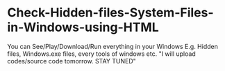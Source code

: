 # Check-Hidden-files-System-Files-in-Windows-using-HTML
You can See/Play/Download/Run everything in your Windows E.g. Hidden files, Windows.exe files, every tools of windows etc. "I will upload codes/source code tomorrow. STAY TUNED"
